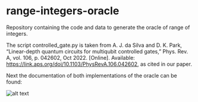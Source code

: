 # range-integers-oracle
Repository containing the code and data to generate the oracle of range of integers.

The script controlled_gate.py is taken from A. J. da Silva and D. K. Park, “Linear-depth quantum circuits for multiqubit controlled gates,” Phys. Rev. A, vol. 106, p. 042602, Oct 2022. [Online]. Available: https://link.aps.org/doi/10.1103/PhysRevA.106.042602, as cited in our paper.

Next the documentation of both implementations of the oracle can be found:

![alt text](https://github.com/JSRivero/range-integers-oracle/blob/main/documentation/Documentation_implementation_A.png)
